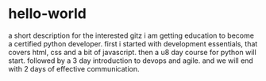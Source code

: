# hello-world
a short description for the interested gitz
i am getting education to become a certified python developer.
first i started with development essentials, that covers html, css and a bit of javascript.
then a u8 day course for python will start.
followed by a 3 day introduction to devops and agile.
and we will end with 2 days of effective communication.
